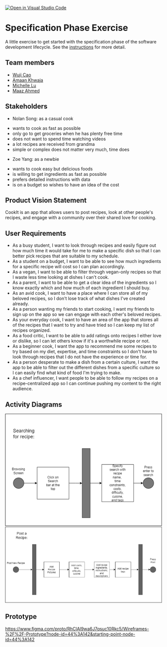 [![Open in Visual Studio Code](https://classroom.github.com/assets/open-in-vscode-c66648af7eb3fe8bc4f294546bfd86ef473780cde1dea487d3c4ff354943c9ae.svg)](https://classroom.github.com/online_ide?assignment_repo_id=8553894&assignment_repo_type=AssignmentRepo)
# Specification Phase Exercise

A little exercise to get started with the specification phase of the software development lifecycle. See the [instructions](instructions.md) for more detail.

## Team members

* [Wuji Cao](https://github.com/cwj2099)
* [Amaan Khwaja](https://github.com/Amaanmkhwaja)
* [Michelle Lu](https://github.com/michellelu8)
* [Maaz Ahmed](https://github.com/maazahmedd)

## Stakeholders

* Nolan Song: as a casual cook
- wants to cook as fast as possible
- only go to get groceries when he has plenty free time
- does not want to spend time watching videos
- a lot recipes are received from grandma
- simple or complex does not matter very much, time does

* Zoe Yang: as a newbie
- wants to cook easy but delicious foods
- is willing to get ingredients as fast as possible
- prefers detailed instructions with data
- is on a budget so wishes to have an idea of the cost

## Product Vision Statement

CookIt is an app that allows users to post recipes, look at other people's recipes, and engage with a community over their shared love for cooking. 

## User Requirements

* As a busy student, I want to look through recipes and easily figure out how much time it would take for me to make a specific dish so that I can better pick recipes that are suitable to my schedule.
* As a student on a budget, I want to be able to see how much ingredients for a specific recipe will cost so I can plan accordingly.
* As a vegan, I want to be able to filter through vegan-only recipes so that I waste less time looking at dishes I can't cook.
* As a parent, I want to be able to get a clear idea of the ingredients so I know exactly which and how much of each ingredient I should buy.
* As an avid cook, I want to have a place where I can store all of my beloved recipes, so I don't lose track of what dishes I've created already.
* As a person wanting my friends to start cooking, I want my friends to sign up on the app so we can engage with each other's beloved recipes. 
* As your everyday cook, I want to have an area of the app that stores all of the recipes that I want to try and have tried so I can keep my list of recipes organized.
* As a food critic, I want to be able to add ratings onto recipes I either love or dislike, so I can let others know if it's a worthwhile recipe or not.
* As a beginner cook, I want the app to recommend me some recipes to try based on my diet, expertise, and time constraints so I don't have to look through recipes that I do not have the experience or time for. 
* As a person desperate to make a dish from a certain culture, I want the app to be able to filter out the different dishes from a specific culture so I can easily find what kind of food I'm trying to make.
* As a chef influencer, I want people to be able to follow my recipes on a recipe-centralized app so I can continue pushing my content to the right audience.

## Activity Diagrams

![UML Diagram](/images/uml/uml1.png?raw=true "Optional Title")
![UML Diagram](/images/uml/uml2.png?raw=true "Optional Title")

## Prototype

https://www.figma.com/proto/RhClAl9wa6J7qsuc10Rkc5/Wireframes-%2F%2F-Prototype?node-id=44%3A142&starting-point-node-id=44%3A142
